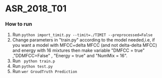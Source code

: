 # ASR_2018_T01
### How to run
1) Run ```python import_timit.py --timit=./TIMIT --preprocessed=False```
2) Change parameters in "train.py" according to the model needed,i.e, if you want a model with MFCC+delta MFCC (and not delta-delta MFCC) and energy with 16 mixtures then make variable "DMFCC = true" ,"DDMFCC=False" , "Energy = true" and "NumMix = 16".
3) Run ``` python train.p```
4) Run ```python test.py```
5) Run ```wer GroudTruth Prediction```

